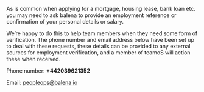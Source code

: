 As is common when applying for a mortgage, housing lease, bank loan etc. you may need to ask balena to provide an employment reference or confirmation of your personal details or salary.

We’re happy to do this to help team members when they need some form of verification. The phone number and email address below have been set up to deal with these requests, these details can be provided to any external sources for employment verification, and a member of teamoS will action these when received.

Phone number: **+442039621352**

Email: peopleops@balena.io